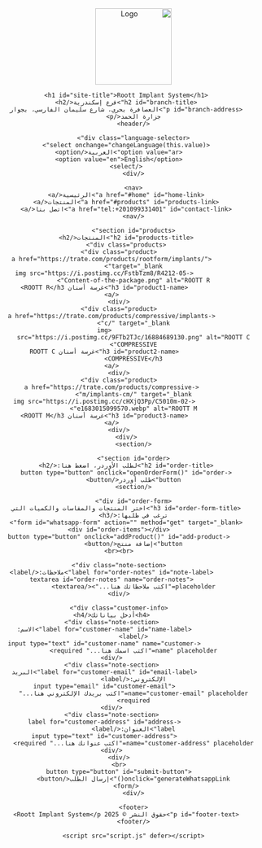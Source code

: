 <!DOCTYPE html>
<html lang="ar" dir="rtl">
<head>
    <meta charset="UTF-8">
    <meta name="viewport" content="width=device-width, initial-scale=1.0">
    <meta name="description" content="Roott Implant System Alexandria Branch - Leading Implant Solutions">
    <title>Roott Implant System - فرع إسكندرية</title>
    <link rel="stylesheet" href="style.css">
</head>
<body>
    <header>
            <img src="https://raw.githubusercontent.com/username/repository/main/images/logo.png" alt="Logo" style="width: 150px; height: auto;">

        <h1 id="site-title">Roott Implant System</h1>
        <h2 id="branch-title">فرع إسكندرية</h2>
        <p id="branch-address">العصافرة بحري، شارع سليمان الفارسي، بجوار جزارة الحمد</p>
    </header>

    <div class="language-selector">
        <select onchange="changeLanguage(this.value)">
            <option value="ar">العربية</option>
            <option value="en">English</option>
        </select>
    </div>

    <nav>
        <a href="#home" id="home-link">الرئيسية</a>
        <a href="#products" id="products-link">المنتجات</a>
        <a href="tel:+201099331401" id="contact-link">اتصل بنا</a>
    </nav>

    <section id="products">
        <h2 id="products-title">المنتجات</h2>
        <div class="products">
            <div class="product">
                <a href="https://trate.com/products/rootform/implants/" target="_blank">
                    <img src="https://i.postimg.cc/FstbTzm8/R4212-05-Content-of-the-package.png" alt="ROOTT R">
                    <h3 id="product1-name">غرسة أسنان ROOTT R</h3>
                </a>
            </div>
            <div class="product">
                <a href="https://trate.com/products/compressive/implants-c/" target="_blank">
                    <img src="https://i.postimg.cc/9FTb2TJc/16884689130.png" alt="ROOTT C COMPRESSIVE">
                    <h3 id="product2-name">غرسة أسنان ROOTT C COMPRESSIVE</h3>
                </a>
            </div>
            <div class="product">
                <a href="https://trate.com/products/compressive-m/implants-cm/" target="_blank">
                    <img src="https://i.postimg.cc/cHXjQ3Pp/C5010m-02-e1683015099570.webp" alt="ROOTT M">
                    <h3 id="product3-name">غرسة أسنان ROOTT M</h3>
                </a>
            </div>
        </div>
    </section>

    <section id="order">
        <h2 id="order-title">لطلب الأوردر، اضغط هنا:</h2>
        <button type="button" onclick="openOrderForm()" id="order-button">طلب أوردر</button>
    </section>

    <div id="order-form">
        <h3 id="order-form-title">اختر المنتجات والمقاسات والكميات التي ترغب في طلبها:</h3>
        <form id="whatsapp-form" action="" method="get" target="_blank">
            <div id="order-items"></div>
            <button type="button" onclick="addProduct()" id="add-product-button">إضافة منتج</button>
            <br><br>

            <div class="note-section">
                <label for="order-notes" id="note-label">ملاحظات:</label>
                <textarea id="order-notes" name="order-notes" placeholder="اكتب ملاحظاتك هنا..."></textarea>
            </div>

            <div class="customer-info">
                <h4>أدخل بياناتك</h4>
                <div class="note-section">
                    <label for="customer-name" id="name-label">الاسم:</label>
                    <input type="text" id="customer-name" name="customer-name" placeholder="اكتب اسمك هنا..." required>
                </div>
                <div class="note-section">
                    <label for="customer-email" id="email-label">البريد الإلكتروني:</label>
                    <input type="email" id="customer-email" name="customer-email" placeholder="اكتب بريدك الإلكتروني هنا..." required>
                </div>
                <div class="note-section">
                    <label for="customer-address" id="address-label">العنوان:</label>
                    <input type="text" id="customer-address" name="customer-address" placeholder="اكتب عنوانك هنا..." required>
                </div>
            </div>
            <br>
            <button type="button" id="submit-button" onclick="generateWhatsappLink()">إرسال الطلب</button>
        </form>
    </div>

    <footer>
        <p id="footer-text">حقوق النشر © 2025 Roott Implant System</p>
    </footer>

    <script src="script.js" defer></script>
</body>
</html>
